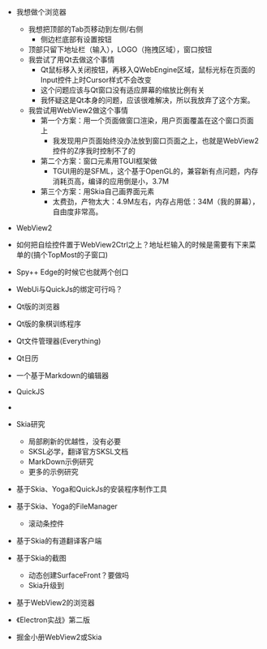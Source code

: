 - 我想做个浏览器
  - 我想把顶部的Tab页移动到左侧/右侧
    - 侧边栏底部有设置按钮
  - 顶部只留下地址栏（输入），LOGO（拖拽区域），窗口按钮
  - 我尝试了用Qt去做这个事情
    - Qt鼠标移入关闭按钮，再移入QWebEngine区域，鼠标光标在页面的Input控件上时Cursor样式不会改变
    - 这个问题应该与Qt窗口没有适应屏幕的缩放比例有关
    - 我怀疑这是Qt本身的问题，应该很难解决，所以我放弃了这个方案。
  - 我尝试用WebView2做这个事情
    - 第一个方案：用一个页面做窗口渲染，用户页面覆盖在这个窗口页面上
      - 我发现用户页面始终没办法放到窗口页面之上，也就是WebView2控件的Z序我时控制不了的
    - 第二个方案：窗口元素用TGUI框架做
      - TGUI用的是SFML，这个基于OpenGL的，兼容新有点问题，内存消耗页高，编译的应用倒是小，3.7M
    - 第三个方案：用Skia自己画界面元素
      - 太费劲，产物太大：4.9M左右，内存占用低：34M（我的屏幕），自由度非常高。



- WebView2
- 如何把自绘控件置于WebView2Ctrl之上？地址栏输入的时候是需要有下来菜单的(搞个TopMost的子窗口)
- Spy++ Edge的时候它也就两个创口

- WebUi与QuickJs的绑定可行吗？



- Qt版的浏览器
- Qt版的象棋训练程序
- Qt文件管理器(Everything)
- Qt日历


- 一个基于Markdown的编辑器
- QuickJS
- 





- Skia研究
  - 局部刷新的优越性，没有必要
  - SKSL必学，翻译官方SKSL文档
  - MarkDown示例研究
  - 更多的示例研究
- 基于Skia、Yoga和QuickJs的安装程序制作工具
- 基于Skia、Yoga的FileManager
  - 滚动条控件
- 基于Skia的有道翻译客户端
- 基于Skia的截图
  - 动态创建SurfaceFront？要做吗
  - Skia升级到
- 基于WebView2的浏览器
- 《Electron实战》第二版
- 掘金小册WebView2或Skia
